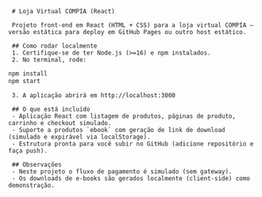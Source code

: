      # Loja Virtual COMPIA (React)

     Projeto front-end em React (HTML + CSS) para a loja virtual COMPIA — versão estática para deploy em GitHub Pages ou outro host estático.

     ## Como rodar localmente
     1. Certifique-se de ter Node.js (>=16) e npm instalados.
     2. No terminal, rode:

```bash
npm install
npm start
```

     3. A aplicação abrirá em http://localhost:3000

     ## O que está incluído
     - Aplicação React com listagem de produtos, páginas de produto, carrinho e checkout simulado.
     - Suporte a produtos `ebook` com geração de link de download (simulado e expirável via localStorage).
     - Estrutura pronta para você subir no GitHub (adicione repositório e faça push).

     ## Observações
     - Neste projeto o fluxo de pagamento é simulado (sem gateway).
     - Os downloads de e-books são gerados localmente (client-side) como demonstração.
